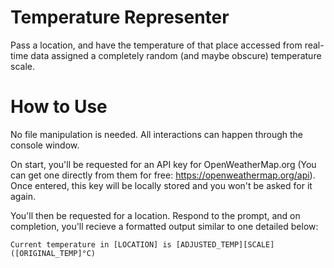 # Temperature Representer
 Pass a location, and have the temperature of that place accessed from real-time data assigned a completely random (and maybe obscure) temperature scale.

# How to Use
No file manipulation is needed. All interactions can happen through the console window.

On start, you'll be requested for an API key for OpenWeatherMap.org (You can get one directly from them for free: https://openweathermap.org/api).
Once entered, this key will be locally stored and you won't be asked for it again.

You'll then be requested for a location.
Respond to the prompt, and on completion, you'll recieve a formatted output similar to one detailed below:
```
Current temperature in [LOCATION] is [ADJUSTED_TEMP][SCALE] ([ORIGINAL_TEMP]°C)
```